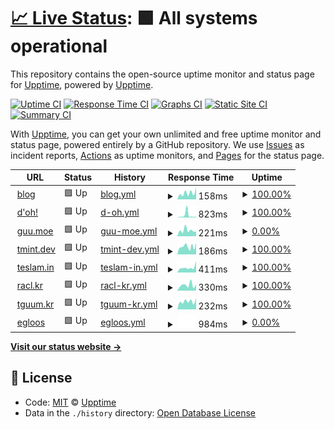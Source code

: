 # [📈 Live Status](https://demo.upptime.js.org): <!--live status--> **🟩 All systems operational**

This repository contains the open-source uptime monitor and status page for [Upptime](https://upptime.js.org), powered by [Upptime](https://github.com/upptime/upptime).

[![Uptime CI](https://github.com/koj-co/upptime/workflows/Uptime%20CI/badge.svg)](https://github.com/koj-co/upptime/actions?query=workflow%3A%22Uptime+CI%22)
[![Response Time CI](https://github.com/koj-co/upptime/workflows/Response%20Time%20CI/badge.svg)](https://github.com/koj-co/upptime/actions?query=workflow%3A%22Response+Time+CI%22)
[![Graphs CI](https://github.com/koj-co/upptime/workflows/Graphs%20CI/badge.svg)](https://github.com/koj-co/upptime/actions?query=workflow%3A%22Graphs+CI%22)
[![Static Site CI](https://github.com/koj-co/upptime/workflows/Static%20Site%20CI/badge.svg)](https://github.com/koj-co/upptime/actions?query=workflow%3A%22Static+Site+CI%22)
[![Summary CI](https://github.com/koj-co/upptime/workflows/Summary%20CI/badge.svg)](https://github.com/koj-co/upptime/actions?query=workflow%3A%22Summary+CI%22)

With [Upptime](https://upptime.js.org), you can get your own unlimited and free uptime monitor and status page, powered entirely by a GitHub repository. We use [Issues](https://github.com/upptime/upptime/issues) as incident reports, [Actions](https://github.com/upptime/upptime/actions) as uptime monitors, and [Pages](https://demo.upptime.js.org) for the status page.

<!--start: status pages-->
<!-- This summary is generated by Upptime (https://github.com/upptime/upptime) -->
<!-- Do not edit this manually, your changes will be overwritten -->
<!-- prettier-ignore -->
| URL | Status | History | Response Time | Uptime |
| --- | ------ | ------- | ------------- | ------ |
| <img alt="" src="https://favicons.githubusercontent.com/blog.tmint.dev" height="13"> [blog](https://blog.tmint.dev) | 🟩 Up | [blog.yml](https://github.com/teslamint/uptime/commits/HEAD/history/blog.yml) | <details><summary><img alt="Response time graph" src="./graphs/blog/response-time-week.png" height="20"> 158ms</summary><br><a href="https://uptime.tmint.dev/history/blog"><img alt="Response time 337" src="https://img.shields.io/endpoint?url=https%3A%2F%2Fraw.githubusercontent.com%2Fteslamint%2Fuptime%2FHEAD%2Fapi%2Fblog%2Fresponse-time.json"></a><br><a href="https://uptime.tmint.dev/history/blog"><img alt="24-hour response time 241" src="https://img.shields.io/endpoint?url=https%3A%2F%2Fraw.githubusercontent.com%2Fteslamint%2Fuptime%2FHEAD%2Fapi%2Fblog%2Fresponse-time-day.json"></a><br><a href="https://uptime.tmint.dev/history/blog"><img alt="7-day response time 158" src="https://img.shields.io/endpoint?url=https%3A%2F%2Fraw.githubusercontent.com%2Fteslamint%2Fuptime%2FHEAD%2Fapi%2Fblog%2Fresponse-time-week.json"></a><br><a href="https://uptime.tmint.dev/history/blog"><img alt="30-day response time 142" src="https://img.shields.io/endpoint?url=https%3A%2F%2Fraw.githubusercontent.com%2Fteslamint%2Fuptime%2FHEAD%2Fapi%2Fblog%2Fresponse-time-month.json"></a><br><a href="https://uptime.tmint.dev/history/blog"><img alt="1-year response time 337" src="https://img.shields.io/endpoint?url=https%3A%2F%2Fraw.githubusercontent.com%2Fteslamint%2Fuptime%2FHEAD%2Fapi%2Fblog%2Fresponse-time-year.json"></a></details> | <details><summary><a href="https://uptime.tmint.dev/history/blog">100.00%</a></summary><a href="https://uptime.tmint.dev/history/blog"><img alt="All-time uptime 100.00%" src="https://img.shields.io/endpoint?url=https%3A%2F%2Fraw.githubusercontent.com%2Fteslamint%2Fuptime%2FHEAD%2Fapi%2Fblog%2Fuptime.json"></a><br><a href="https://uptime.tmint.dev/history/blog"><img alt="24-hour uptime 100.00%" src="https://img.shields.io/endpoint?url=https%3A%2F%2Fraw.githubusercontent.com%2Fteslamint%2Fuptime%2FHEAD%2Fapi%2Fblog%2Fuptime-day.json"></a><br><a href="https://uptime.tmint.dev/history/blog"><img alt="7-day uptime 100.00%" src="https://img.shields.io/endpoint?url=https%3A%2F%2Fraw.githubusercontent.com%2Fteslamint%2Fuptime%2FHEAD%2Fapi%2Fblog%2Fuptime-week.json"></a><br><a href="https://uptime.tmint.dev/history/blog"><img alt="30-day uptime 100.00%" src="https://img.shields.io/endpoint?url=https%3A%2F%2Fraw.githubusercontent.com%2Fteslamint%2Fuptime%2FHEAD%2Fapi%2Fblog%2Fuptime-month.json"></a><br><a href="https://uptime.tmint.dev/history/blog"><img alt="1-year uptime 100.00%" src="https://img.shields.io/endpoint?url=https%3A%2F%2Fraw.githubusercontent.com%2Fteslamint%2Fuptime%2FHEAD%2Fapi%2Fblog%2Fuptime-year.json"></a></details>
| <img alt="" src="https://favicons.githubusercontent.com/doh.kr" height="13"> [d'oh!](https://doh.kr) | 🟩 Up | [d-oh.yml](https://github.com/teslamint/uptime/commits/HEAD/history/d-oh.yml) | <details><summary><img alt="Response time graph" src="./graphs/d-oh/response-time-week.png" height="20"> 823ms</summary><br><a href="https://uptime.tmint.dev/history/d-oh"><img alt="Response time 347" src="https://img.shields.io/endpoint?url=https%3A%2F%2Fraw.githubusercontent.com%2Fteslamint%2Fuptime%2FHEAD%2Fapi%2Fd-oh%2Fresponse-time.json"></a><br><a href="https://uptime.tmint.dev/history/d-oh"><img alt="24-hour response time 585" src="https://img.shields.io/endpoint?url=https%3A%2F%2Fraw.githubusercontent.com%2Fteslamint%2Fuptime%2FHEAD%2Fapi%2Fd-oh%2Fresponse-time-day.json"></a><br><a href="https://uptime.tmint.dev/history/d-oh"><img alt="7-day response time 823" src="https://img.shields.io/endpoint?url=https%3A%2F%2Fraw.githubusercontent.com%2Fteslamint%2Fuptime%2FHEAD%2Fapi%2Fd-oh%2Fresponse-time-week.json"></a><br><a href="https://uptime.tmint.dev/history/d-oh"><img alt="30-day response time 391" src="https://img.shields.io/endpoint?url=https%3A%2F%2Fraw.githubusercontent.com%2Fteslamint%2Fuptime%2FHEAD%2Fapi%2Fd-oh%2Fresponse-time-month.json"></a><br><a href="https://uptime.tmint.dev/history/d-oh"><img alt="1-year response time 347" src="https://img.shields.io/endpoint?url=https%3A%2F%2Fraw.githubusercontent.com%2Fteslamint%2Fuptime%2FHEAD%2Fapi%2Fd-oh%2Fresponse-time-year.json"></a></details> | <details><summary><a href="https://uptime.tmint.dev/history/d-oh">100.00%</a></summary><a href="https://uptime.tmint.dev/history/d-oh"><img alt="All-time uptime 96.15%" src="https://img.shields.io/endpoint?url=https%3A%2F%2Fraw.githubusercontent.com%2Fteslamint%2Fuptime%2FHEAD%2Fapi%2Fd-oh%2Fuptime.json"></a><br><a href="https://uptime.tmint.dev/history/d-oh"><img alt="24-hour uptime 100.00%" src="https://img.shields.io/endpoint?url=https%3A%2F%2Fraw.githubusercontent.com%2Fteslamint%2Fuptime%2FHEAD%2Fapi%2Fd-oh%2Fuptime-day.json"></a><br><a href="https://uptime.tmint.dev/history/d-oh"><img alt="7-day uptime 100.00%" src="https://img.shields.io/endpoint?url=https%3A%2F%2Fraw.githubusercontent.com%2Fteslamint%2Fuptime%2FHEAD%2Fapi%2Fd-oh%2Fuptime-week.json"></a><br><a href="https://uptime.tmint.dev/history/d-oh"><img alt="30-day uptime 100.00%" src="https://img.shields.io/endpoint?url=https%3A%2F%2Fraw.githubusercontent.com%2Fteslamint%2Fuptime%2FHEAD%2Fapi%2Fd-oh%2Fuptime-month.json"></a><br><a href="https://uptime.tmint.dev/history/d-oh"><img alt="1-year uptime 96.15%" src="https://img.shields.io/endpoint?url=https%3A%2F%2Fraw.githubusercontent.com%2Fteslamint%2Fuptime%2FHEAD%2Fapi%2Fd-oh%2Fuptime-year.json"></a></details>
| <img alt="" src="https://favicons.githubusercontent.com/guu.moe" height="13"> [guu.moe](https://guu.moe) | 🟩 Up | [guu-moe.yml](https://github.com/teslamint/uptime/commits/HEAD/history/guu-moe.yml) | <details><summary><img alt="Response time graph" src="./graphs/guu-moe/response-time-week.png" height="20"> 221ms</summary><br><a href="https://uptime.tmint.dev/history/guu-moe"><img alt="Response time 417" src="https://img.shields.io/endpoint?url=https%3A%2F%2Fraw.githubusercontent.com%2Fteslamint%2Fuptime%2FHEAD%2Fapi%2Fguu-moe%2Fresponse-time.json"></a><br><a href="https://uptime.tmint.dev/history/guu-moe"><img alt="24-hour response time 186" src="https://img.shields.io/endpoint?url=https%3A%2F%2Fraw.githubusercontent.com%2Fteslamint%2Fuptime%2FHEAD%2Fapi%2Fguu-moe%2Fresponse-time-day.json"></a><br><a href="https://uptime.tmint.dev/history/guu-moe"><img alt="7-day response time 221" src="https://img.shields.io/endpoint?url=https%3A%2F%2Fraw.githubusercontent.com%2Fteslamint%2Fuptime%2FHEAD%2Fapi%2Fguu-moe%2Fresponse-time-week.json"></a><br><a href="https://uptime.tmint.dev/history/guu-moe"><img alt="30-day response time 187" src="https://img.shields.io/endpoint?url=https%3A%2F%2Fraw.githubusercontent.com%2Fteslamint%2Fuptime%2FHEAD%2Fapi%2Fguu-moe%2Fresponse-time-month.json"></a><br><a href="https://uptime.tmint.dev/history/guu-moe"><img alt="1-year response time 417" src="https://img.shields.io/endpoint?url=https%3A%2F%2Fraw.githubusercontent.com%2Fteslamint%2Fuptime%2FHEAD%2Fapi%2Fguu-moe%2Fresponse-time-year.json"></a></details> | <details><summary><a href="https://uptime.tmint.dev/history/guu-moe">0.00%</a></summary><a href="https://uptime.tmint.dev/history/guu-moe"><img alt="All-time uptime 12.18%" src="https://img.shields.io/endpoint?url=https%3A%2F%2Fraw.githubusercontent.com%2Fteslamint%2Fuptime%2FHEAD%2Fapi%2Fguu-moe%2Fuptime.json"></a><br><a href="https://uptime.tmint.dev/history/guu-moe"><img alt="24-hour uptime 0.03%" src="https://img.shields.io/endpoint?url=https%3A%2F%2Fraw.githubusercontent.com%2Fteslamint%2Fuptime%2FHEAD%2Fapi%2Fguu-moe%2Fuptime-day.json"></a><br><a href="https://uptime.tmint.dev/history/guu-moe"><img alt="7-day uptime 0.00%" src="https://img.shields.io/endpoint?url=https%3A%2F%2Fraw.githubusercontent.com%2Fteslamint%2Fuptime%2FHEAD%2Fapi%2Fguu-moe%2Fuptime-week.json"></a><br><a href="https://uptime.tmint.dev/history/guu-moe"><img alt="30-day uptime 7.96%" src="https://img.shields.io/endpoint?url=https%3A%2F%2Fraw.githubusercontent.com%2Fteslamint%2Fuptime%2FHEAD%2Fapi%2Fguu-moe%2Fuptime-month.json"></a><br><a href="https://uptime.tmint.dev/history/guu-moe"><img alt="1-year uptime 12.18%" src="https://img.shields.io/endpoint?url=https%3A%2F%2Fraw.githubusercontent.com%2Fteslamint%2Fuptime%2FHEAD%2Fapi%2Fguu-moe%2Fuptime-year.json"></a></details>
| <img alt="" src="https://favicons.githubusercontent.com/tmint.dev" height="13"> [tmint.dev](https://tmint.dev) | 🟩 Up | [tmint-dev.yml](https://github.com/teslamint/uptime/commits/HEAD/history/tmint-dev.yml) | <details><summary><img alt="Response time graph" src="./graphs/tmint-dev/response-time-week.png" height="20"> 186ms</summary><br><a href="https://uptime.tmint.dev/history/tmint-dev"><img alt="Response time 200" src="https://img.shields.io/endpoint?url=https%3A%2F%2Fraw.githubusercontent.com%2Fteslamint%2Fuptime%2FHEAD%2Fapi%2Ftmint-dev%2Fresponse-time.json"></a><br><a href="https://uptime.tmint.dev/history/tmint-dev"><img alt="24-hour response time 243" src="https://img.shields.io/endpoint?url=https%3A%2F%2Fraw.githubusercontent.com%2Fteslamint%2Fuptime%2FHEAD%2Fapi%2Ftmint-dev%2Fresponse-time-day.json"></a><br><a href="https://uptime.tmint.dev/history/tmint-dev"><img alt="7-day response time 186" src="https://img.shields.io/endpoint?url=https%3A%2F%2Fraw.githubusercontent.com%2Fteslamint%2Fuptime%2FHEAD%2Fapi%2Ftmint-dev%2Fresponse-time-week.json"></a><br><a href="https://uptime.tmint.dev/history/tmint-dev"><img alt="30-day response time 259" src="https://img.shields.io/endpoint?url=https%3A%2F%2Fraw.githubusercontent.com%2Fteslamint%2Fuptime%2FHEAD%2Fapi%2Ftmint-dev%2Fresponse-time-month.json"></a><br><a href="https://uptime.tmint.dev/history/tmint-dev"><img alt="1-year response time 200" src="https://img.shields.io/endpoint?url=https%3A%2F%2Fraw.githubusercontent.com%2Fteslamint%2Fuptime%2FHEAD%2Fapi%2Ftmint-dev%2Fresponse-time-year.json"></a></details> | <details><summary><a href="https://uptime.tmint.dev/history/tmint-dev">100.00%</a></summary><a href="https://uptime.tmint.dev/history/tmint-dev"><img alt="All-time uptime 100.00%" src="https://img.shields.io/endpoint?url=https%3A%2F%2Fraw.githubusercontent.com%2Fteslamint%2Fuptime%2FHEAD%2Fapi%2Ftmint-dev%2Fuptime.json"></a><br><a href="https://uptime.tmint.dev/history/tmint-dev"><img alt="24-hour uptime 100.00%" src="https://img.shields.io/endpoint?url=https%3A%2F%2Fraw.githubusercontent.com%2Fteslamint%2Fuptime%2FHEAD%2Fapi%2Ftmint-dev%2Fuptime-day.json"></a><br><a href="https://uptime.tmint.dev/history/tmint-dev"><img alt="7-day uptime 100.00%" src="https://img.shields.io/endpoint?url=https%3A%2F%2Fraw.githubusercontent.com%2Fteslamint%2Fuptime%2FHEAD%2Fapi%2Ftmint-dev%2Fuptime-week.json"></a><br><a href="https://uptime.tmint.dev/history/tmint-dev"><img alt="30-day uptime 100.00%" src="https://img.shields.io/endpoint?url=https%3A%2F%2Fraw.githubusercontent.com%2Fteslamint%2Fuptime%2FHEAD%2Fapi%2Ftmint-dev%2Fuptime-month.json"></a><br><a href="https://uptime.tmint.dev/history/tmint-dev"><img alt="1-year uptime 100.00%" src="https://img.shields.io/endpoint?url=https%3A%2F%2Fraw.githubusercontent.com%2Fteslamint%2Fuptime%2FHEAD%2Fapi%2Ftmint-dev%2Fuptime-year.json"></a></details>
| <img alt="" src="https://favicons.githubusercontent.com/teslam.in" height="13"> [teslam.in](https://teslam.in) | 🟩 Up | [teslam-in.yml](https://github.com/teslamint/uptime/commits/HEAD/history/teslam-in.yml) | <details><summary><img alt="Response time graph" src="./graphs/teslam-in/response-time-week.png" height="20"> 411ms</summary><br><a href="https://uptime.tmint.dev/history/teslam-in"><img alt="Response time 445" src="https://img.shields.io/endpoint?url=https%3A%2F%2Fraw.githubusercontent.com%2Fteslamint%2Fuptime%2FHEAD%2Fapi%2Fteslam-in%2Fresponse-time.json"></a><br><a href="https://uptime.tmint.dev/history/teslam-in"><img alt="24-hour response time 798" src="https://img.shields.io/endpoint?url=https%3A%2F%2Fraw.githubusercontent.com%2Fteslamint%2Fuptime%2FHEAD%2Fapi%2Fteslam-in%2Fresponse-time-day.json"></a><br><a href="https://uptime.tmint.dev/history/teslam-in"><img alt="7-day response time 411" src="https://img.shields.io/endpoint?url=https%3A%2F%2Fraw.githubusercontent.com%2Fteslamint%2Fuptime%2FHEAD%2Fapi%2Fteslam-in%2Fresponse-time-week.json"></a><br><a href="https://uptime.tmint.dev/history/teslam-in"><img alt="30-day response time 375" src="https://img.shields.io/endpoint?url=https%3A%2F%2Fraw.githubusercontent.com%2Fteslamint%2Fuptime%2FHEAD%2Fapi%2Fteslam-in%2Fresponse-time-month.json"></a><br><a href="https://uptime.tmint.dev/history/teslam-in"><img alt="1-year response time 445" src="https://img.shields.io/endpoint?url=https%3A%2F%2Fraw.githubusercontent.com%2Fteslamint%2Fuptime%2FHEAD%2Fapi%2Fteslam-in%2Fresponse-time-year.json"></a></details> | <details><summary><a href="https://uptime.tmint.dev/history/teslam-in">100.00%</a></summary><a href="https://uptime.tmint.dev/history/teslam-in"><img alt="All-time uptime 100.00%" src="https://img.shields.io/endpoint?url=https%3A%2F%2Fraw.githubusercontent.com%2Fteslamint%2Fuptime%2FHEAD%2Fapi%2Fteslam-in%2Fuptime.json"></a><br><a href="https://uptime.tmint.dev/history/teslam-in"><img alt="24-hour uptime 100.00%" src="https://img.shields.io/endpoint?url=https%3A%2F%2Fraw.githubusercontent.com%2Fteslamint%2Fuptime%2FHEAD%2Fapi%2Fteslam-in%2Fuptime-day.json"></a><br><a href="https://uptime.tmint.dev/history/teslam-in"><img alt="7-day uptime 100.00%" src="https://img.shields.io/endpoint?url=https%3A%2F%2Fraw.githubusercontent.com%2Fteslamint%2Fuptime%2FHEAD%2Fapi%2Fteslam-in%2Fuptime-week.json"></a><br><a href="https://uptime.tmint.dev/history/teslam-in"><img alt="30-day uptime 100.00%" src="https://img.shields.io/endpoint?url=https%3A%2F%2Fraw.githubusercontent.com%2Fteslamint%2Fuptime%2FHEAD%2Fapi%2Fteslam-in%2Fuptime-month.json"></a><br><a href="https://uptime.tmint.dev/history/teslam-in"><img alt="1-year uptime 100.00%" src="https://img.shields.io/endpoint?url=https%3A%2F%2Fraw.githubusercontent.com%2Fteslamint%2Fuptime%2FHEAD%2Fapi%2Fteslam-in%2Fuptime-year.json"></a></details>
| <img alt="" src="https://favicons.githubusercontent.com/racl.kr" height="13"> [racl.kr](https://racl.kr) | 🟩 Up | [racl-kr.yml](https://github.com/teslamint/uptime/commits/HEAD/history/racl-kr.yml) | <details><summary><img alt="Response time graph" src="./graphs/racl-kr/response-time-week.png" height="20"> 330ms</summary><br><a href="https://uptime.tmint.dev/history/racl-kr"><img alt="Response time 354" src="https://img.shields.io/endpoint?url=https%3A%2F%2Fraw.githubusercontent.com%2Fteslamint%2Fuptime%2FHEAD%2Fapi%2Fracl-kr%2Fresponse-time.json"></a><br><a href="https://uptime.tmint.dev/history/racl-kr"><img alt="24-hour response time 551" src="https://img.shields.io/endpoint?url=https%3A%2F%2Fraw.githubusercontent.com%2Fteslamint%2Fuptime%2FHEAD%2Fapi%2Fracl-kr%2Fresponse-time-day.json"></a><br><a href="https://uptime.tmint.dev/history/racl-kr"><img alt="7-day response time 330" src="https://img.shields.io/endpoint?url=https%3A%2F%2Fraw.githubusercontent.com%2Fteslamint%2Fuptime%2FHEAD%2Fapi%2Fracl-kr%2Fresponse-time-week.json"></a><br><a href="https://uptime.tmint.dev/history/racl-kr"><img alt="30-day response time 234" src="https://img.shields.io/endpoint?url=https%3A%2F%2Fraw.githubusercontent.com%2Fteslamint%2Fuptime%2FHEAD%2Fapi%2Fracl-kr%2Fresponse-time-month.json"></a><br><a href="https://uptime.tmint.dev/history/racl-kr"><img alt="1-year response time 354" src="https://img.shields.io/endpoint?url=https%3A%2F%2Fraw.githubusercontent.com%2Fteslamint%2Fuptime%2FHEAD%2Fapi%2Fracl-kr%2Fresponse-time-year.json"></a></details> | <details><summary><a href="https://uptime.tmint.dev/history/racl-kr">100.00%</a></summary><a href="https://uptime.tmint.dev/history/racl-kr"><img alt="All-time uptime 100.00%" src="https://img.shields.io/endpoint?url=https%3A%2F%2Fraw.githubusercontent.com%2Fteslamint%2Fuptime%2FHEAD%2Fapi%2Fracl-kr%2Fuptime.json"></a><br><a href="https://uptime.tmint.dev/history/racl-kr"><img alt="24-hour uptime 100.00%" src="https://img.shields.io/endpoint?url=https%3A%2F%2Fraw.githubusercontent.com%2Fteslamint%2Fuptime%2FHEAD%2Fapi%2Fracl-kr%2Fuptime-day.json"></a><br><a href="https://uptime.tmint.dev/history/racl-kr"><img alt="7-day uptime 100.00%" src="https://img.shields.io/endpoint?url=https%3A%2F%2Fraw.githubusercontent.com%2Fteslamint%2Fuptime%2FHEAD%2Fapi%2Fracl-kr%2Fuptime-week.json"></a><br><a href="https://uptime.tmint.dev/history/racl-kr"><img alt="30-day uptime 100.00%" src="https://img.shields.io/endpoint?url=https%3A%2F%2Fraw.githubusercontent.com%2Fteslamint%2Fuptime%2FHEAD%2Fapi%2Fracl-kr%2Fuptime-month.json"></a><br><a href="https://uptime.tmint.dev/history/racl-kr"><img alt="1-year uptime 100.00%" src="https://img.shields.io/endpoint?url=https%3A%2F%2Fraw.githubusercontent.com%2Fteslamint%2Fuptime%2FHEAD%2Fapi%2Fracl-kr%2Fuptime-year.json"></a></details>
| <img alt="" src="https://favicons.githubusercontent.com/tguum.kr" height="13"> [tguum.kr](https://tguum.kr) | 🟩 Up | [tguum-kr.yml](https://github.com/teslamint/uptime/commits/HEAD/history/tguum-kr.yml) | <details><summary><img alt="Response time graph" src="./graphs/tguum-kr/response-time-week.png" height="20"> 232ms</summary><br><a href="https://uptime.tmint.dev/history/tguum-kr"><img alt="Response time 333" src="https://img.shields.io/endpoint?url=https%3A%2F%2Fraw.githubusercontent.com%2Fteslamint%2Fuptime%2FHEAD%2Fapi%2Ftguum-kr%2Fresponse-time.json"></a><br><a href="https://uptime.tmint.dev/history/tguum-kr"><img alt="24-hour response time 314" src="https://img.shields.io/endpoint?url=https%3A%2F%2Fraw.githubusercontent.com%2Fteslamint%2Fuptime%2FHEAD%2Fapi%2Ftguum-kr%2Fresponse-time-day.json"></a><br><a href="https://uptime.tmint.dev/history/tguum-kr"><img alt="7-day response time 232" src="https://img.shields.io/endpoint?url=https%3A%2F%2Fraw.githubusercontent.com%2Fteslamint%2Fuptime%2FHEAD%2Fapi%2Ftguum-kr%2Fresponse-time-week.json"></a><br><a href="https://uptime.tmint.dev/history/tguum-kr"><img alt="30-day response time 210" src="https://img.shields.io/endpoint?url=https%3A%2F%2Fraw.githubusercontent.com%2Fteslamint%2Fuptime%2FHEAD%2Fapi%2Ftguum-kr%2Fresponse-time-month.json"></a><br><a href="https://uptime.tmint.dev/history/tguum-kr"><img alt="1-year response time 333" src="https://img.shields.io/endpoint?url=https%3A%2F%2Fraw.githubusercontent.com%2Fteslamint%2Fuptime%2FHEAD%2Fapi%2Ftguum-kr%2Fresponse-time-year.json"></a></details> | <details><summary><a href="https://uptime.tmint.dev/history/tguum-kr">100.00%</a></summary><a href="https://uptime.tmint.dev/history/tguum-kr"><img alt="All-time uptime 100.00%" src="https://img.shields.io/endpoint?url=https%3A%2F%2Fraw.githubusercontent.com%2Fteslamint%2Fuptime%2FHEAD%2Fapi%2Ftguum-kr%2Fuptime.json"></a><br><a href="https://uptime.tmint.dev/history/tguum-kr"><img alt="24-hour uptime 100.00%" src="https://img.shields.io/endpoint?url=https%3A%2F%2Fraw.githubusercontent.com%2Fteslamint%2Fuptime%2FHEAD%2Fapi%2Ftguum-kr%2Fuptime-day.json"></a><br><a href="https://uptime.tmint.dev/history/tguum-kr"><img alt="7-day uptime 100.00%" src="https://img.shields.io/endpoint?url=https%3A%2F%2Fraw.githubusercontent.com%2Fteslamint%2Fuptime%2FHEAD%2Fapi%2Ftguum-kr%2Fuptime-week.json"></a><br><a href="https://uptime.tmint.dev/history/tguum-kr"><img alt="30-day uptime 100.00%" src="https://img.shields.io/endpoint?url=https%3A%2F%2Fraw.githubusercontent.com%2Fteslamint%2Fuptime%2FHEAD%2Fapi%2Ftguum-kr%2Fuptime-month.json"></a><br><a href="https://uptime.tmint.dev/history/tguum-kr"><img alt="1-year uptime 100.00%" src="https://img.shields.io/endpoint?url=https%3A%2F%2Fraw.githubusercontent.com%2Fteslamint%2Fuptime%2FHEAD%2Fapi%2Ftguum-kr%2Fuptime-year.json"></a></details>
| <img alt="" src="https://favicons.githubusercontent.com/teslamint.egloos.com" height="13"> [egloos](http://teslamint.egloos.com) | 🟩 Up | [egloos.yml](https://github.com/teslamint/uptime/commits/HEAD/history/egloos.yml) | <details><summary><img alt="Response time graph" src="./graphs/egloos/response-time-week.png" height="20"> 984ms</summary><br><a href="https://uptime.tmint.dev/history/egloos"><img alt="Response time 1644" src="https://img.shields.io/endpoint?url=https%3A%2F%2Fraw.githubusercontent.com%2Fteslamint%2Fuptime%2FHEAD%2Fapi%2Fegloos%2Fresponse-time.json"></a><br><a href="https://uptime.tmint.dev/history/egloos"><img alt="24-hour response time 984" src="https://img.shields.io/endpoint?url=https%3A%2F%2Fraw.githubusercontent.com%2Fteslamint%2Fuptime%2FHEAD%2Fapi%2Fegloos%2Fresponse-time-day.json"></a><br><a href="https://uptime.tmint.dev/history/egloos"><img alt="7-day response time 984" src="https://img.shields.io/endpoint?url=https%3A%2F%2Fraw.githubusercontent.com%2Fteslamint%2Fuptime%2FHEAD%2Fapi%2Fegloos%2Fresponse-time-week.json"></a><br><a href="https://uptime.tmint.dev/history/egloos"><img alt="30-day response time 984" src="https://img.shields.io/endpoint?url=https%3A%2F%2Fraw.githubusercontent.com%2Fteslamint%2Fuptime%2FHEAD%2Fapi%2Fegloos%2Fresponse-time-month.json"></a><br><a href="https://uptime.tmint.dev/history/egloos"><img alt="1-year response time 1644" src="https://img.shields.io/endpoint?url=https%3A%2F%2Fraw.githubusercontent.com%2Fteslamint%2Fuptime%2FHEAD%2Fapi%2Fegloos%2Fresponse-time-year.json"></a></details> | <details><summary><a href="https://uptime.tmint.dev/history/egloos">0.00%</a></summary><a href="https://uptime.tmint.dev/history/egloos"><img alt="All-time uptime 0.97%" src="https://img.shields.io/endpoint?url=https%3A%2F%2Fraw.githubusercontent.com%2Fteslamint%2Fuptime%2FHEAD%2Fapi%2Fegloos%2Fuptime.json"></a><br><a href="https://uptime.tmint.dev/history/egloos"><img alt="24-hour uptime 0.00%" src="https://img.shields.io/endpoint?url=https%3A%2F%2Fraw.githubusercontent.com%2Fteslamint%2Fuptime%2FHEAD%2Fapi%2Fegloos%2Fuptime-day.json"></a><br><a href="https://uptime.tmint.dev/history/egloos"><img alt="7-day uptime 0.00%" src="https://img.shields.io/endpoint?url=https%3A%2F%2Fraw.githubusercontent.com%2Fteslamint%2Fuptime%2FHEAD%2Fapi%2Fegloos%2Fuptime-week.json"></a><br><a href="https://uptime.tmint.dev/history/egloos"><img alt="30-day uptime 7.96%" src="https://img.shields.io/endpoint?url=https%3A%2F%2Fraw.githubusercontent.com%2Fteslamint%2Fuptime%2FHEAD%2Fapi%2Fegloos%2Fuptime-month.json"></a><br><a href="https://uptime.tmint.dev/history/egloos"><img alt="1-year uptime 0.97%" src="https://img.shields.io/endpoint?url=https%3A%2F%2Fraw.githubusercontent.com%2Fteslamint%2Fuptime%2FHEAD%2Fapi%2Fegloos%2Fuptime-year.json"></a></details>

<!--end: status pages-->

[**Visit our status website →**](https://demo.upptime.js.org)

## 📄 License

- Code: [MIT](./LICENSE) © [Upptime](https://upptime.js.org)
- Data in the `./history` directory: [Open Database License](https://opendatacommons.org/licenses/odbl/1-0/)
